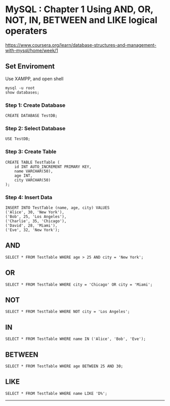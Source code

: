 # MySQL : Chapter 1 Using AND, OR, NOT, IN, BETWEEN and LIKE logical operaters

https://www.coursera.org/learn/database-structures-and-management-with-mysql/home/week/1

## Set Enviroment
Use XAMPP, and open shell

```shell
mysql -u root
show databases;
```

### Step 1: Create Database
```shell
CREATE DATABASE TestDB;
```

### Step 2: Select Database
```shell
USE TestDB;
```

### Step 3: Create Table
```shell
CREATE TABLE TestTable (
    id INT AUTO_INCREMENT PRIMARY KEY,
    name VARCHAR(50),
    age INT,
    city VARCHAR(50)
);
```

### Step 4: Insert Data
```shell
INSERT INTO TestTable (name, age, city) VALUES 
('Alice', 30, 'New York'),
('Bob', 25, 'Los Angeles'),
('Charlie', 35, 'Chicago'),
('David', 28, 'Miami'),
('Eve', 32, 'New York');
```

## AND
```shell
SELECT * FROM TestTable WHERE age > 25 AND city = 'New York';
```

## OR
```shell
SELECT * FROM TestTable WHERE city = 'Chicago' OR city = 'Miami';
```

## NOT
```shell
SELECT * FROM TestTable WHERE NOT city = 'Los Angeles';
```

## IN
```shell
SELECT * FROM TestTable WHERE name IN ('Alice', 'Bob', 'Eve');
```

## BETWEEN
```shell
SELECT * FROM TestTable WHERE age BETWEEN 25 AND 30;
```

## LIKE
```shell
SELECT * FROM TestTable WHERE name LIKE 'D%';
```

---